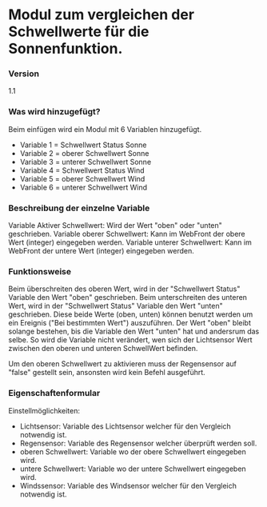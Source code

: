 # Modul zum vergleichen der Schwellwerte für die Sonnenfunktion.

### Version
1.1

### Was wird hinzugefügt?

Beim einfügen wird ein Modul mit 6 Variablen hinzugefügt.
  * Variable 1 = Schwellwert Status Sonne
  * Variable 2 = oberer Schwellwert Sonne
  * Variable 3 = unterer Schwellwert Sonne
  * Variable 4 = Schwellwert Status Wind
  * Variable 5 = oberer Schwellwert Wind
  * Variable 6 = unterer Schwellwert Wind

### Beschreibung der einzelne Variable

Variable Aktiver Schwellwert: Wird der Wert "oben" oder "unten" geschrieben.
Variable oberer Schwellwert: Kann im WebFront der obere Wert (integer) eingegeben werden.
Variable unterer Schwellwert: Kann im WebFront der untere Wert (integer) eingegeben werden.

### Funktionsweise

Beim überschreiten des oberen Wert, wird in der "Schwellwert Status" Variable den Wert "oben" geschrieben.
Beim unterschreiten des unteren Wert, wird in der "Schwellwert Status" Variable den Wert "unten" geschrieben.
Diese beide Werte (oben, unten) können benutzt werden um ein Ereignis ("Bei bestimmten Wert") auszuführen.
Der Wert "oben" bleibt solange bestehen, bis die Variable den Wert "unten" hat und andersrum das selbe. So wird die Variable nicht verändert, wen sich der Lichtsensor Wert zwischen den oberen und unteren SchwellWert befinden.

Um den oberen Schwellwert zu aktivieren muss der Regensensor auf "false" gestellt sein, ansonsten wird kein Befehl ausgeführt.

### Eigenschaftenformular

Einstellmöglichkeiten:
  * Lichtsensor: Variable des Lichtsensor welcher für den Vergleich notwendig ist.
  * Regensensor: Variable des Regensensor welcher überprüft werden soll.
  * oberen Schwellwert: Variable wo der obere Schwellwert eingegeben wird.
  * untere Schwellwert: Variable wo der untere Schwellwert eingegeben wird.
  * Windssensor: Variable des Windsensor welcher für den Vergleich notwendig ist.

